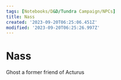 ```yaml
---
tags: [Notebooks/D&D/Tundra Campaign/NPCs]
title: Nass
created: '2023-09-20T06:25:06.451Z'
modified: '2023-09-20T06:25:26.997Z'
---
```


# Nass

Ghost a former friend of Acturus
